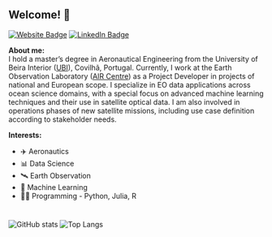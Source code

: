 ## Welcome! 👋
[![Website Badge](https://img.shields.io/badge/My-Website-purple)](emanuelcc.github.io)
[![LinkedIn Badge](https://img.shields.io/badge/My-LinkedIn-blue)](https://www.linkedin.com/in/emanuel-castanho/)

**About me:**<br />
I hold a master’s degree in Aeronautical Engineering from the University of Beira Interior ([UBI](https://www.ubi.pt)), Covilhã, Portugal. Currently, I work at the Earth Observation Laboratory ([AIR Centre](https://www.aircentre.org)) as a Project Developer in projects of national and European scope. I specialize in EO data applications across ocean science domains, with a special focus on advanced machine learning techniques and their use in satellite optical data. I am also involved in operations phases of new satellite missions, including use case definition according to stakeholder needs.

**Interests:**
- ✈️ Aeronautics 
- 📊 Data Science 
- 🛰️ Earth Observation 
- 🤖 Machine Learning 
- 👨‍💻 Programming - Python, Julia, R
# 
![GitHub stats](https://github-readme-stats-git-masterrstaa-rickstaa.vercel.app/api?username=EmanuelCastanho&show_icons=true&theme=algolia&line_height=20) ![Top Langs](https://github-readme-stats-git-masterrstaa-rickstaa.vercel.app/api/top-langs/?username=EmanuelCastanho&theme=algolia&layout=compact)




